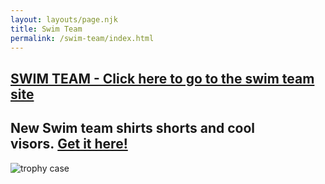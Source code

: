 ```yaml
---
layout: layouts/page.njk
title: Swim Team
permalink: /swim-team/index.html
---
```

## [SWIM TEAM - Click here to go to the swim team site](http://www.teamunify.com/Home.jsp?team=recnkbscky)

## New Swim team shirts shorts and cool visors. [Get it here!](https://emsports.tuosystems.com/stores/beechwoodsd)

![trophy case](/images/swimtrophy.jpg)